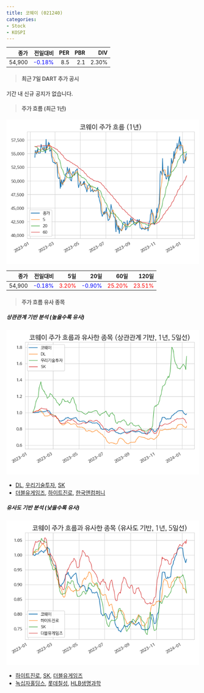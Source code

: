 ```yaml
---
title: 코웨이 (021240)
categories:
- Stock
- KOSPI
---
```


|종가|전일대비|PER|PBR|DIV|
|---:|-------:|--:|--:|--:|
|54,900|<span style="color: blue">-0.18%</span>|8.5|2.1|2.30%|

<!-- more -->

> #### 최근 7일 DART 추가 공시

기간 내 신규 공지가 없습니다.

> #### 주가 흐름 (최근 1년)

![021240](/assets/images/stock/021240.png)

|종가|전일대비|5일|20일|60일|120일|
|---:|-------:|--:|---:|---:|----:|
|54,900|<span style="color: blue">-0.18%</span>|<span style="color: red">3.20%</span>|<span style="color: blue">-0.90%</span>|<span style="color: red">25.20%</span>|<span style="color: red">23.51%</span>|

> #### 주가 흐름 유사 종목

##### 상관관계 기반 분석 (높을수록 유사)
![021240](/assets/images/stock/021240_corr.png)
- [DL](/000210/), [우리기술투자](/041190/), [SK](/034730/)
- [더블유게임즈](/192080/), [하이트진로](/000080/), [한국앤컴퍼니](/000240/)

##### 유사도 기반 분석 (낮을수록 유사)	
![021240](/assets/images/stock/021240_sim.png)
- [하이트진로](/000080/), [SK](/034730/), [더블유게임즈](/192080/)
- [녹십자홀딩스](/005250/), [롯데칠성](/005300/), [HLB생명과학](/067630/)